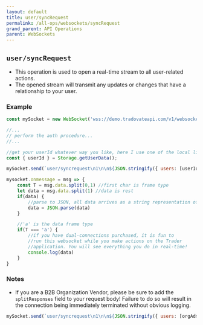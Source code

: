 ```yaml
---
layout: default
title: user/syncRequest
permalink: /all-ops/websockets/syncRequest
grand_parent: API Operations
parent: WebSockets
---
```


## `user/syncRequest`
- This operation is used to open a real-time stream to all user-related actions.
- The opened stream will transmit any updates or changes that have a relationship to your user.

### Example

```js
const mySocket = new WebSocket('wss://demo.tradovateapi.com/v1/websocket')

//...
// perform the auth procedure...
//...

//get your userId whatever way you like, here I use one of the local lib's Storage features.
const { userId } = Storage.getUserData();

mySocket.send(`user/syncrequest\n1\n\n${JSON.stringify({ users: [userId] })}`)

mysocket.onmessage = msg => {
    const T = msg.data.split(0,1) //first char is frame type
    let data = msg.data.split(1) //data is rest
    if(data) {
        //parse to JSON, all data arrives as a string representation of a JSON array
        data = JSON.parse(data)
    }

    //'a' is the data frame type
    if(T === 'a') {
        //if you have dual-connections purchased, it is fun to
        //run this websocket while you make actions on the Trader
        //application. You will see everything you do in real-time!
        console.log(data)
    }
}

```

### Notes
- If you are a B2B Organization Vendor, please be sure to add the `splitResponses` field to your request body! Failure to do so will result in the connection being immediately terminated without obvious logging.
```js
mySocket.send(`user/syncrequest\n1\n\n${JSON.stringify({ users: [orgAdminId], splitResponses: true })}`)
```